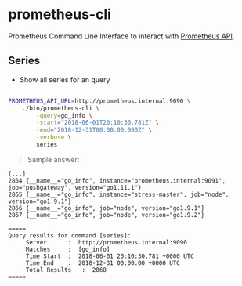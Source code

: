 # prometheus-cli

Prometheus Command Line Interface to interact with [Prometheus API](https://prometheus.io/docs/prometheus/latest/querying/api/).


## Series

* Show all series for an query

```bash

PROMETHEUS_API_URL=http://prometheus.internal:9090 \
    ./bin/prometheus-cli \
        -query=go_info \
        -start="2018-06-01T20:10:30.781Z" \
        -end="2018-12-31T00:00:00.000Z" \
        -verbose \
        series

```

> Sample answer:

```log
[...]
2864 {__name__="go_info", instance="prometheus.internal:9091", job="pushgateway", version="go1.11.1"}
2865 {__name__="go_info", instance="stress-master", job="node", version="go1.9.1"}
2866 {__name__="go_info", job="node", version="go1.9.1"}
2867 {__name__="go_info", job="node", version="go1.9.2"}

=====
Query results for command [series]:
	 Server		 :  http://prometheus.internal:9090
	 Matches	 :  [go_info]
	 Time Start	 :  2018-06-01 20:10:30.781 +0000 UTC
	 Time End	 :  2018-12-31 00:00:00 +0000 UTC
	 Total Results	 :  2868
=====

```
